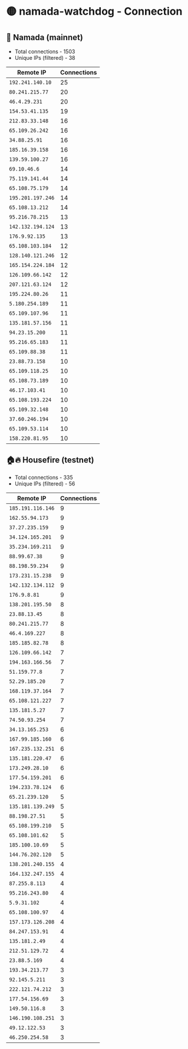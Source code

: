 # 🟡 namada-watchdog - Connection

## 🚀 Namada (mainnet)
- Total connections - 1503
- Unique IPs (filtered) - 38

| Remote IP | Connections |
|-----------|-------------|
| `192.241.140.10` | 25 |
| `80.241.215.77` | 20 |
| `46.4.29.231` | 20 |
| `154.53.41.135` | 19 |
| `212.83.33.148` | 16 |
| `65.109.26.242` | 16 |
| `34.88.25.91` | 16 |
| `185.16.39.158` | 16 |
| `139.59.100.27` | 16 |
| `69.10.46.6` | 14 |
| `75.119.141.44` | 14 |
| `65.108.75.179` | 14 |
| `195.201.197.246` | 14 |
| `65.108.13.212` | 14 |
| `95.216.78.215` | 13 |
| `142.132.194.124` | 13 |
| `176.9.92.135` | 13 |
| `65.108.103.184` | 12 |
| `128.140.121.246` | 12 |
| `165.154.224.184` | 12 |
| `126.109.66.142` | 12 |
| `207.121.63.124` | 12 |
| `195.224.80.26` | 11 |
| `5.180.254.189` | 11 |
| `65.109.107.96` | 11 |
| `135.181.57.156` | 11 |
| `94.23.15.200` | 11 |
| `95.216.65.183` | 11 |
| `65.109.88.38` | 11 |
| `23.88.73.158` | 10 |
| `65.109.118.25` | 10 |
| `65.108.73.189` | 10 |
| `46.17.103.41` | 10 |
| `65.108.193.224` | 10 |
| `65.109.32.148` | 10 |
| `37.60.246.194` | 10 |
| `65.109.53.114` | 10 |
| `158.220.81.95` | 10 |

## 🏠🔥 Housefire (testnet)

- Total connections - 335
- Unique IPs (filtered) - 56

| Remote IP | Connections |
|-----------|-------------|
| `185.191.116.146` | 9 |
| `162.55.94.173` | 9 |
| `37.27.235.159` | 9 |
| `34.124.165.201` | 9 |
| `35.234.169.211` | 9 |
| `88.99.67.38` | 9 |
| `88.198.59.234` | 9 |
| `173.231.15.238` | 9 |
| `142.132.134.112` | 9 |
| `176.9.8.81` | 9 |
| `138.201.195.50` | 8 |
| `23.88.13.45` | 8 |
| `80.241.215.77` | 8 |
| `46.4.169.227` | 8 |
| `185.185.82.78` | 8 |
| `126.109.66.142` | 7 |
| `194.163.166.56` | 7 |
| `51.159.77.8` | 7 |
| `52.29.185.20` | 7 |
| `168.119.37.164` | 7 |
| `65.108.121.227` | 7 |
| `135.181.5.27` | 7 |
| `74.50.93.254` | 7 |
| `34.13.165.253` | 6 |
| `167.99.185.160` | 6 |
| `167.235.132.251` | 6 |
| `135.181.220.47` | 6 |
| `173.249.28.10` | 6 |
| `177.54.159.201` | 6 |
| `194.233.78.124` | 6 |
| `65.21.239.120` | 5 |
| `135.181.139.249` | 5 |
| `88.198.27.51` | 5 |
| `65.108.199.210` | 5 |
| `65.108.101.62` | 5 |
| `185.100.10.69` | 5 |
| `144.76.202.120` | 5 |
| `138.201.240.155` | 4 |
| `164.132.247.155` | 4 |
| `87.255.8.113` | 4 |
| `95.216.243.80` | 4 |
| `5.9.31.102` | 4 |
| `65.108.100.97` | 4 |
| `157.173.126.208` | 4 |
| `84.247.153.91` | 4 |
| `135.181.2.49` | 4 |
| `212.51.129.72` | 4 |
| `23.88.5.169` | 4 |
| `193.34.213.77` | 3 |
| `92.145.5.211` | 3 |
| `222.121.74.212` | 3 |
| `177.54.156.69` | 3 |
| `149.50.116.8` | 3 |
| `146.190.108.251` | 3 |
| `49.12.122.53` | 3 |
| `46.250.254.58` | 3 |

